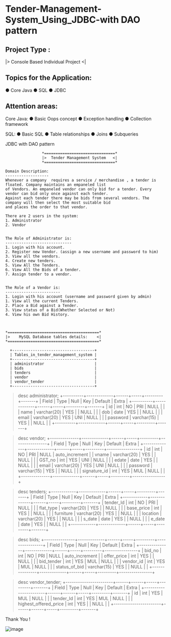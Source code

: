 # Tender-Management-System_Using_JDBC-with DAO pattern

Project Type : 
------------------------------------------------------
|> Console Based Individual Project <|


Topics for the Application:
-----------------------------------------------------
● Core Java
● SQL
● JDBC

Attention areas:
------------------------------------------------------
Core Java: 
● Basic Oops concept
● Exception handling
● Collection framework

SQL: 
● Basic SQL
● Table relationships
● Joins
● Subqueries

JDBC with DAO pattern


					*===============================*
					|>	Tender Management System   <|
					*===============================*
		
	Domain Description:
	-------------------
	Whenever a company  requires a service / merchandise , a tender is floated. Company maintains an empaneled list 
	of Vendors. An empaneled vendor can only bid for a tender. Every vendor can bid only once against each tender. 
	Against each tender there may be bids from several vendors. The company will then select the most suitable bid 
	and places the order to that vendor.
	
	There are 2 users in the system:
	1. Administrator 
	2. Vendor
	
	
	The Role of Administrator is: 
	-----------------------------
	1. Login with his account.
	2. Register new Vendor. (assign a new username and password to him)
	3. View all the vendors.
	4. Create new tenders.
	5. View All the Tenders.
	6. View All the Bids of a tender.
	7. Assign tender to a vendor.
	
	
	The Role of a Vendor is: 
	------------------------
	1. Login with his account (username and password given by admin)
	1. View all the current Tenders.
	2. Place a Bid against a Tender.
	3. View status of a Bid(Whether Selected or Not)
	4. View his own Bid History.



	*========================================*
	|>	  MySQL Database tables details:    <|
	*========================================*
 
	  +------------------------------------+
	  | Tables_in_tender_management_system |
	  +------------------------------------+
	  | administrator                      |
	  | bids                               |
	  | tenders                            |
	  | vendor                             |
	  | vendor_tender                      |
	  +------------------------------------+
 
 
 > desc administrator;
+----------+-------------+------+-----+---------+-------+
| Field    | Type        | Null | Key | Default | Extra |
+----------+-------------+------+-----+---------+-------+
| id       | int         | NO   | PRI | NULL    |       |
| name     | varchar(20) | YES  |     | NULL    |       |
| dob      | date        | YES  |     | NULL    |       |
| email    | varchar(20) | YES  | UNI | NULL    |       |
| password | varchar(15) | YES  |     | NULL    |       |
+----------+-------------+------+-----+---------+-------+
 
 
 > desc vendor;
+--------------+-------------+------+-----+---------+----------------+
| Field        | Type        | Null | Key | Default | Extra          |
+--------------+-------------+------+-----+---------+----------------+
| id           | int         | NO   | PRI | NULL    | auto_increment |
| vname        | varchar(20) | YES  |     | NULL    |                |
| GST_no       | int         | YES  | UNI | NULL    |                |
| edate        | date        | YES  |     | NULL    |                |
| email        | varchar(20) | YES  | UNI | NULL    |                |
| password     | varchar(15) | YES  |     | NULL    |                |
| signature_id | int         | YES  | MUL | NULL    |                |
+--------------+-------------+------+-----+---------+----------------+
 
 
 > desc tenders;
+------------+-------------+------+-----+---------+-------+
| Field      | Type        | Null | Key | Default | Extra |
+------------+-------------+------+-----+---------+-------+
| tender_Id  | int         | NO   | PRI | NULL    |       |
| flat_type  | varchar(20) | YES  |     | NULL    |       |
| base_price | int         | YES  |     | NULL    |       |
| furniture  | varchar(20) | YES  |     | NULL    |       |
| location   | varchar(20) | YES  |     | NULL    |       |
| s_date     | date        | YES  |     | NULL    |       |
| e_date     | date        | YES  |     | NULL    |       |
+------------+-------------+------+-----+---------+-------+
 
 
> desc bids;
+---------------+-------------+------+-----+---------+----------------+
| Field         | Type        | Null | Key | Default | Extra          |
+---------------+-------------+------+-----+---------+----------------+
| bid_no        | int         | NO   | PRI | NULL    | auto_increment |
| offer_price   | int         | YES  |     | NULL    |                |
| bid_tender    | int         | YES  | MUL | NULL    |                |
| vendor_id     | int         | YES  | MUL | NULL    |                |
| status_of_bid | varchar(15) | YES  |     | NULL    |                |
+---------------+-------------+------+-----+---------+----------------+

> desc vendor_tender;
+-----------------------+------+------+-----+---------+-------+
| Field                 | Type | Null | Key | Default | Extra |
+-----------------------+------+------+-----+---------+-------+
| id                    | int  | YES  | MUL | NULL    |       |
| tender_Id             | int  | YES  | MUL | NULL    |       |
| highest_offered_price | int  | YES  |     | NULL    |       |
+-----------------------+------+------+-----+---------+-------+


Thank You ! 

![image](https://user-images.githubusercontent.com/103960690/193397636-410a06dc-054c-4b6d-b832-03521086ef16.png)
